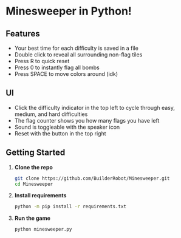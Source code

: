 # Minesweeper in Python!

## Features
- Your best time for each difficulty is saved in a file
- Double click to reveal all surrounding non-flag tiles
- Press R to quick reset
- Press 0 to instantly flag all bombs
- Press SPACE to move colors around (idk)

## UI
- Click the difficulty indicator in the top left to cycle through easy, medium, and hard difficulties
- The flag counter shows you how many flags you have left
- Sound is toggleable with the speaker icon
- Reset with the button in the top right

## Getting Started

1. **Clone the repo**  
   ```bash
   git clone https://github.com/BuilderRobot/Minesweeper.git
   cd Minesweeper
2. **Install requirements**
   ```bash
   python -m pip install -r requirements.txt
3. **Run the game**
   ```bash
   python minesweeper.py
